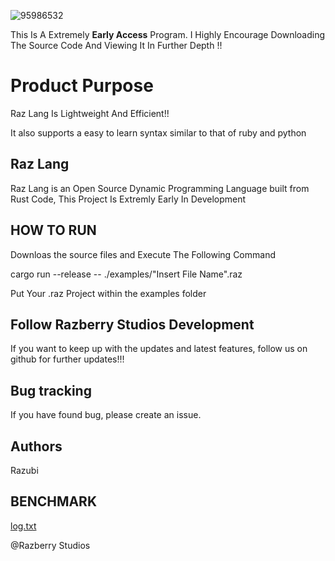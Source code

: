 ![95986532](https://user-images.githubusercontent.com/61126041/146631246-0598c145-de3a-4eeb-93d2-979886d178b1.jpeg)



This Is A Extremely **Early Access** Program. I Highly Encourage Downloading The Source Code And Viewing It In Further Depth !!

Product Purpose
=================

Raz Lang Is Lightweight And Efficient!!

It also supports a easy to learn syntax similar to that of ruby and python

Raz Lang
------

Raz Lang is an Open Source Dynamic Programming Language built from Rust Code, This Project Is Extremly Early In Development


HOW TO RUN
----------
Downloas the source files and Execute The Following Command

cargo run --release -- ./examples/"Insert File Name".raz

Put Your .raz Project within the examples folder

Follow Razberry Studios Development
--------------------------

If you want to keep up with the updates and latest features, follow us on github for further updates!!!


Bug tracking
------------
If you have found bug, please create an issue.


Authors
-------

Razubi



BENCHMARK
---------------

[log.txt](https://github.com/Razberry-Studio/Raz/files/7738850/log.txt)

@Razberry Studios
